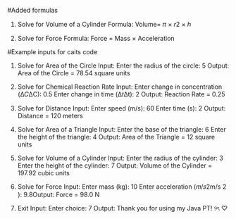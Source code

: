 #Added formulas
1. Solve for Volume of a Cylinder
Formula: 
Volume= 𝜋 × 𝑟2 × ℎ

2. Solve for Force
Formula: Force = Mass × Acceleration


#Example inputs for caits code 

1. Solve for Area of the Circle
Input:
Enter the radius of the circle: 5
Output:
Area of the Circle = 78.54 square units

2. Solve for Chemical Reaction Rate
Input:
Enter change in concentration (Δ𝐶ΔC): 0.5
Enter change in time (Δ𝑡Δt): 2
Output:
Reaction Rate = 0.25

3. Solve for Distance
Input:
Enter speed (m/s): 60
Enter time (s): 2
Output:
Distance = 120 meters

4. Solve for Area of a Triangle
Input:
Enter the base of the triangle: 6
Enter the height of the triangle: 4
Output:
Area of the Triangle = 12 square units

5. Solve for Volume of a Cylinder
Input:
Enter the radius of the cylinder: 3
Enter the height of the cylinder: 7
Output:
Volume of the Cylinder = 197.92 cubic units

6. Solve for Force
Input:
Enter mass (kg): 10
Enter acceleration (𝑚/𝑠2m/s 2 ): 9.8Output:
Force = 98.0 N

7. Exit
Input:
Enter choice: 7
Output:
Thank you for using my Java PT! ୨ৎ ‪♡

